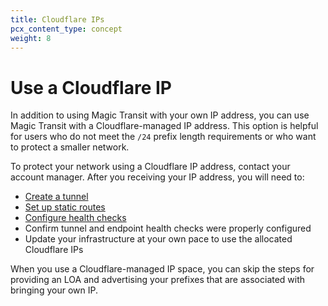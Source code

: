 ```yaml
---
title: Cloudflare IPs
pcx_content_type: concept
weight: 8
---
```


# Use a Cloudflare IP

In addition to using Magic Transit with your own IP address, you can use Magic Transit with a Cloudflare-managed IP address. This option is helpful for users who do not meet the `/24` prefix length requirements or who want to protect a smaller network.

To protect your network using a Cloudflare IP address, contact your account manager. After you receiving your IP address, you will need to:

- [Create a tunnel](/magic-transit/how-to/configure-tunnels/)
- [Set up static routes](/magic-transit/how-to/configure-static-routes)
- [Configure health checks](/magic-transit/how-to/run-endpoint-health-checks)
- Confirm tunnel and endpoint health checks were properly configured
- Update your infrastructure at your own pace to use the allocated Cloudflare IPs

When you use a Cloudflare-managed IP space, you can skip the steps for providing an LOA and advertising your prefixes that are associated with bringing your own IP.